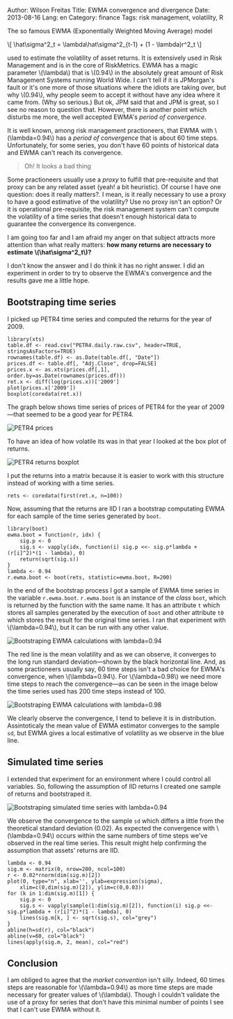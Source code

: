 Author: Wilson Freitas
Title: EWMA convergence and divergence 
Date: 2013-08-16
Lang: en
Category: finance
Tags: risk management, volatility, R


The so famous EWMA (Exponentially Weighted Moving Average) model

\\[
\hat\sigma^2_t = \lambda\hat\sigma^2_{t-1} + (1 - \lambda)r^2_t
\\]

used to estimate the volatility of asset returns.
It is extensively used in Risk Management and is in the core of RiskMetrics.
EWMA has a magic parameter \\(\lambda\\) that is \\(0.94\\) in the absolutely great amount of Risk Management Systems running World Wide.
I can't tell if it is JPMorgan's fault or it's one more of those situations where the idiots are taking over, but why \\(0.94\\), why people seem to accept it without have any idea where it came from. (Why so serious.)
But ok, JPM said that and JPM is great, so I see no reason to question that.
However, there is another point which disturbs me more, the well accepted EWMA's *period of convergence*.

It is well known, among risk management practioneers, that EWMA with \\(\lambda=0.94\\) has a *period of convergence* that is about 60 time steps.
Unfortunately, for some series, you don't have 60 points of historical data and EWMA can't reach its convergence.

> Oh! It looks a bad thing

Some practioneers usually use a *proxy* to fulfill that pre-requisite and that proxy can be any related asset (yeah! a bit heuristic).
Of course I have one question: does it really matters?.
I mean, is it really necessary to use a proxy to have a good estimative of the volatility?
Use no proxy isn't an option?
Or it is operational pre-requisite, the risk management system can't compute the volatility of a time series that doesn't enough historical data to guarantee the convergence its convergence.

I am going too far and I am afraid my anger on that subject attracts more attention than what really matters: **how many returns are necessary to estimate \\(\hat\sigma^2_t\\)?**

I don't know the answer and I do think it has no right answer.
I did an experiment in order to try to observe the EWMA's convergence and the results gave me a little hope.

## Bootstraping time series

I picked up PETR4 time series and computed the returns for the year of 2009.

```{r}
library(xts)
table.df <- read.csv("PETR4.daily.raw.csv", header=TRUE, stringsAsFactors=TRUE)
rownames(table.df) <- as.Date(table.df[, "Date"])
prices.df <- table.df[, "Adj.Close", drop=FALSE]
prices.x <- as.xts(prices.df[,1], order.by=as.Date(rownames(prices.df)))
ret.x <- diff(log(prices.x))['2009']
plot(prices.x['2009'])
boxplot(coredata(ret.x))
```

The graph below shows time series of prices of PETR4 for the year of 2009—that seemed to be a good year for PETR4.

![PETR4 prices]({filename}img/prices.png)

To have an idea of how volatile its was in that year I looked at the box plot of returns.

![PETR4 returns boxplot]({filename}img/boxplot.png)

I put the returns into a matrix because it is easier to work with this structure instead of working with a time series.

```{r}
rets <- coredata(first(ret.x, n=100))
```

Now, assuming that the returns are IID I ran a bootstrap computating EWMA for each sample of the time series generated by `boot`.

```{r}
library(boot)
ewma.boot = function(r, idx) {
	sig.p <- 0
	sig.s <- vapply(idx, function(i) sig.p <<- sig.p*lambda + (r[i]^2)*(1 - lambda), 0)
	return(sqrt(sig.s))
}
lambda <- 0.94
r.ewma.boot <- boot(rets, statistic=ewma.boot, R=200)
```

In the end of the bootstrap process I got a sample of EWMA time series in the variable `r.ewma.boot`.
`r.ewma.boot` is an instance of the *class* `boot`, which is returned by the function with the same name.
It has an attribute `t` which stores all samples generated by the execution of `boot` and other attribute `t0` which stores the result for the original time series.
I ran that experiment with \\(\lambda=0.94\\), but it can be run with any other value.

![Bootstraping EWMA calculations with lambda=0.94]({filename}img/bootstrap-lambda94.png)

The red line is the mean volatility and as we can observe, it converges to the long run standard deviation—shown by the black horizontal line.
And, as some practioneers usually say, 60 time steps isn't a bad choice for EWMA's convergence, when \\(\lambda=0.94\\).
For \\(\lambda=0.98\\) we need more time steps to reach the convergence—as can be seen in the image below the time series used has 200 time steps instead of 100.

![Bootstraping EWMA calculations with lambda=0.98]({filename}img/bootstrap-lambda98.png)

We clearly observe the convergence, I tend to believe it is in distribution.
Assintoticaly the mean value of EWMA estimator converges to the sample `sd`, but EWMA gives a local estimative of volatility as we observe in the blue line.


## Simulated time series

I extended that experiment for an environment where I could control all variables.
So, following the assumption of IID returns I created one sample of returns and bootstraped it.

![Bootstraping simulated time series with lambda=0.94]({filename}img/bootstrap-lambda94-sim.png)

We observe the convergence to the sample `sd` which differs a little from the theoretical standard deviation (0.02).
As expected the convergence with \\(\lambda=0.94\\) occurs within the same numbers of time steps we've observed in the real time series.
This result might help confirming the assumption that assets' returns are IID.

	lambda <- 0.94
	sig.m <- matrix(0, nrow=200, ncol=100)
	r <- 0.02*rnorm(dim(sig.m)[2])
	plot(0, type="n", xlab='', ylab=expression(sigma), 
		xlim=c(0,dim(sig.m)[2]), ylim=c(0,0.03))
	for (k in 1:dim(sig.m)[1]) {
		sig.p <- 0
		sig.s <- vapply(sample(1:dim(sig.m)[2]), function(i) sig.p <<- sig.p*lambda + (r[i]^2)*(1 - lambda), 0)
		lines(sig.m[k, ] <- sqrt(sig.s), col="grey")
	}
	abline(h=sd(r), col="black")
	abline(v=60, col="black")
	lines(apply(sig.m, 2, mean), col="red")


## Conclusion

I am obliged to agree that the *market convention* isn't silly.
Indeed, 60 times steps are reasonable for \\(\lambda=0.94\\) as more time steps are made necessary for greater values of \\(\lambda\\).
Though I couldn't validate the use of a proxy for series that don't have this minimal number of points I see that I can't use EWMA without it.
